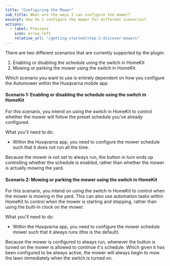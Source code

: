 ```yaml
---
title: "Configuring the Mower"
sub_title: What are the ways I can configure the mower?
excerpt: How do I configure the mower for different scenarios?
actions:
  - label: Previous
    icon: arrow-left
    relative_url: "/getting-started/step-2-discover-mowers"
---
```

There are two different scenarios that are currently supported by the plugin:
1. Enabling or disabling the schedule using the switch in HomeKit
2. Mowing or parking the mower using the switch in HomeKit.

Which scenario you want to use is entirely dependent on how you configure the Automower within the Husqvarna mobile app.

#### Scenario 1: Enabling or disabling the schedule using the switch in HomeKit
For this scenario, you intend on using the switch in HomeKit to control whether the mower will follow the preset schedule you've already configured.

What you'll need to do:
- Within the Husqvarna app, you need to configure the mower schedule such that it does not run all the time.

Because the mower is not set to always run, the button in turn ends up controlling whether the schedule is enabled, rather than whether the mower is actually mowing the yard.

#### Scenario 2: Mowing or parking the mower using the switch in HomeKit
For this scenario, you intend on using the switch in HomeKit to control when the mower is mowing in the yard. This can also use automation tasks within HomeKit to control when the mower is starting and stopping, rather than using the built-in clock on the mower.

What you'll need to do:
- Within the Husqvarna app, you need to configure the mower schedule mower such that it always runs (this is the default).

Because the mower is configured to always run, whenever the button is turned on the mower is allowed to continue it's schedule. Which given it has been configured to be always active, the mower will always begin to mow the lawn immediately when the switch is turned on.